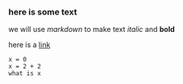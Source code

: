 

### here is some text

we will use *markdown* to make text *italic* and **bold**

here is a [link](www.github.com)


```
x = 0
x = 2 + 2
what is x

```

